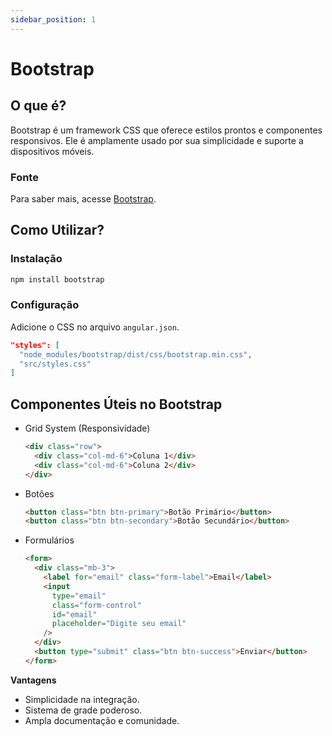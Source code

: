 ```yaml
---
sidebar_position: 1
---
```


# Bootstrap

## O que é?

Bootstrap é um framework CSS que oferece estilos prontos e componentes responsivos. Ele é amplamente usado por sua simplicidade e suporte a dispositivos móveis.

### Fonte

Para saber mais, acesse [Bootstrap](https://getbootstrap.com/docs/5.3/getting-started/introduction/).

## Como Utilizar?

### Instalação

```bash
npm install bootstrap
```

### Configuração

Adicione o CSS no arquivo `angular.json`.

```json showLineNumbers
"styles": [
  "node_modules/bootstrap/dist/css/bootstrap.min.css",
  "src/styles.css"
]
```

## Componentes Úteis no Bootstrap

- Grid System (Responsividade)

  ```html showLineNumbers
  <div class="row">
    <div class="col-md-6">Coluna 1</div>
    <div class="col-md-6">Coluna 2</div>
  </div>
  ```

- Botões

  ```html showLineNumbers
  <button class="btn btn-primary">Botão Primário</button>
  <button class="btn btn-secondary">Botão Secundário</button>
  ```

- Formulários

  ```html showLineNumbers
  <form>
    <div class="mb-3">
      <label for="email" class="form-label">Email</label>
      <input
        type="email"
        class="form-control"
        id="email"
        placeholder="Digite seu email"
      />
    </div>
    <button type="submit" class="btn btn-success">Enviar</button>
  </form>
  ```

**Vantagens**

- Simplicidade na integração.
- Sistema de grade poderoso.
- Ampla documentação e comunidade.

